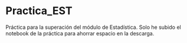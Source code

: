 # Practica_EST
Práctica para la superación del módulo de Estadística. 
Solo he subido el notebook de la práctica para ahorrar espacio en la descarga.
